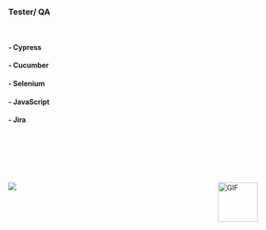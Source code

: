  <h3> Tester/ QA </h3>
 <br> 

 <h4> - Cypress </h4>
 <h4> - Cucumber </h4>
 <h4> - Selenium </h4>
 <h4> - JavaScript </h4>
 <h4> - Jira </h4>
 <br> <br>
 


<br> <br> <br>
 <img alt="GIF" align="right" width="80px" src="https://media.giphy.com/media/UVG0BN8TOMKkPOJS6e/giphy.gif"/>
   <a href="https://www.linkedin.com/in/caroline-franca" target="_blank"><img src="https://img.shields.io/badge/-LinkedIn-%230077B5?style=for-the-badge&logo=linkedin&logoColor=white" target="_blank"></a>
 
